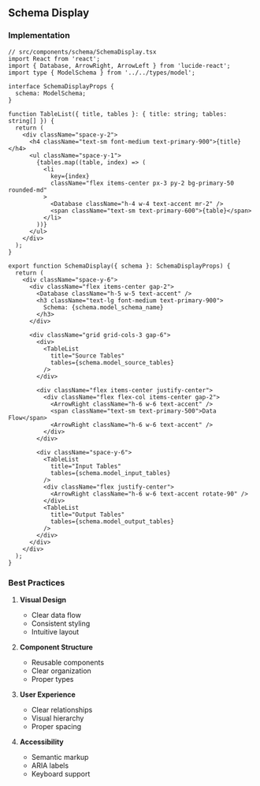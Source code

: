 ## Schema Display

### Implementation

```tsx
// src/components/schema/SchemaDisplay.tsx
import React from 'react';
import { Database, ArrowRight, ArrowLeft } from 'lucide-react';
import type { ModelSchema } from '../../types/model';

interface SchemaDisplayProps {
  schema: ModelSchema;
}

function TableList({ title, tables }: { title: string; tables: string[] }) {
  return (
    <div className="space-y-2">
      <h4 className="text-sm font-medium text-primary-900">{title}</h4>
      <ul className="space-y-1">
        {tables.map((table, index) => (
          <li
            key={index}
            className="flex items-center px-3 py-2 bg-primary-50 rounded-md"
          >
            <Database className="h-4 w-4 text-accent mr-2" />
            <span className="text-sm text-primary-600">{table}</span>
          </li>
        ))}
      </ul>
    </div>
  );
}

export function SchemaDisplay({ schema }: SchemaDisplayProps) {
  return (
    <div className="space-y-6">
      <div className="flex items-center gap-2">
        <Database className="h-5 w-5 text-accent" />
        <h3 className="text-lg font-medium text-primary-900">
          Schema: {schema.model_schema_name}
        </h3>
      </div>

      <div className="grid grid-cols-3 gap-6">
        <div>
          <TableList
            title="Source Tables"
            tables={schema.model_source_tables}
          />
        </div>

        <div className="flex items-center justify-center">
          <div className="flex flex-col items-center gap-2">
            <ArrowRight className="h-6 w-6 text-accent" />
            <span className="text-sm text-primary-500">Data Flow</span>
            <ArrowRight className="h-6 w-6 text-accent" />
          </div>
        </div>

        <div className="space-y-6">
          <TableList
            title="Input Tables"
            tables={schema.model_input_tables}
          />
          <div className="flex justify-center">
            <ArrowRight className="h-6 w-6 text-accent rotate-90" />
          </div>
          <TableList
            title="Output Tables"
            tables={schema.model_output_tables}
          />
        </div>
      </div>
    </div>
  );
}
```

### Best Practices

1. **Visual Design**
   - Clear data flow
   - Consistent styling
   - Intuitive layout

2. **Component Structure**
   - Reusable components
   - Clear organization
   - Proper types

3. **User Experience**
   - Clear relationships
   - Visual hierarchy
   - Proper spacing

4. **Accessibility**
   - Semantic markup
   - ARIA labels
   - Keyboard support